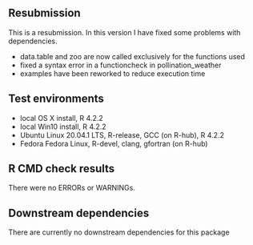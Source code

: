 ## Resubmission
This is a resubmission. In this version I have fixed some problems with dependencies. 
* data.table and zoo are now called exclusively for the functions used
* fixed a syntax error in a functioncheck in pollination_weather
* examples have been reworked to reduce execution time

## Test environments
* local OS X install, R 4.2.2
* local Win10 install, R 4.2.2
* Ubuntu Linux 20.04.1 LTS, R-release, GCC (on R-hub), R 4.2.2
* Fedora Fedora Linux, R-devel, clang, gfortran (on R-hub)


## R CMD check results
There were no ERRORs or WARNINGs. 

## Downstream dependencies
There are currently no downstream dependencies for this package
